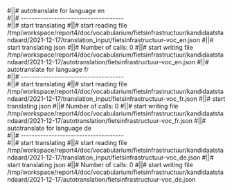 #||# autotranslate for language en  
#||# -------------------------------------  
#||# start translating
#||# start reading file /tmp/workspace/report4/doc/vocabularium/fietsinfrastructuur/kandidaatstandaard/2021-12-17/translation_input/fietsinfrastructuur-voc_en.json
#||# start translating json
#||# Number of calls: 0
#||# start writing file /tmp/workspace/report4/doc/vocabularium/fietsinfrastructuur/kandidaatstandaard/2021-12-17/autotranslation/fietsinfrastructuur-voc_en.json
#||# autotranslate for language fr  
#||# -------------------------------------  
#||# start translating
#||# start reading file /tmp/workspace/report4/doc/vocabularium/fietsinfrastructuur/kandidaatstandaard/2021-12-17/translation_input/fietsinfrastructuur-voc_fr.json
#||# start translating json
#||# Number of calls: 0
#||# start writing file /tmp/workspace/report4/doc/vocabularium/fietsinfrastructuur/kandidaatstandaard/2021-12-17/autotranslation/fietsinfrastructuur-voc_fr.json
#||# autotranslate for language de  
#||# -------------------------------------  
#||# start translating
#||# start reading file /tmp/workspace/report4/doc/vocabularium/fietsinfrastructuur/kandidaatstandaard/2021-12-17/translation_input/fietsinfrastructuur-voc_de.json
#||# start translating json
#||# Number of calls: 0
#||# start writing file /tmp/workspace/report4/doc/vocabularium/fietsinfrastructuur/kandidaatstandaard/2021-12-17/autotranslation/fietsinfrastructuur-voc_de.json
